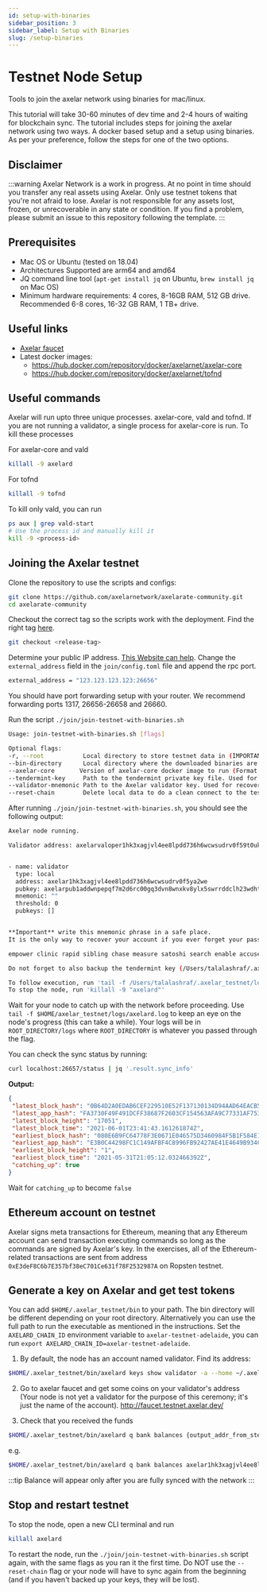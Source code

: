 ```yaml
---
id: setup-with-binaries
sidebar_position: 3
sidebar_label: Setup with Binaries
slug: /setup-binaries
---
```


# Testnet Node Setup
Tools to join the axelar network using binaries for mac/linux.

This tutorial will take 30-60 minutes of dev time and 2-4 hours of waiting for blockchain sync. The tutorial includes steps for joining the axelar network using two ways. A docker based setup and a setup using binaries. As per your preference, follow the steps for one of the two options.

## Disclaimer
:::warning
Axelar Network is a work in progress. At no point in time should you transfer any real assets using Axelar. Only use testnet tokens that you're not afraid to lose. Axelar is not responsible for any assets lost, frozen, or unrecoverable in any state or condition. If you find a problem, please submit an issue to this repository following the template.
:::

## Prerequisites

- Mac OS or Ubuntu (tested on 18.04)
- Architectures Supported are arm64 and amd64
- JQ command line tool (`apt-get install jq` on Ubuntu, `brew install jq` on Mac OS)
- Minimum hardware requirements: 4 cores, 8-16GB RAM, 512 GB drive. Recommended 6-8 cores, 16-32 GB RAM, 1 TB+ drive.

## Useful links
- [Axelar faucet](http://faucet.testnet.axelar.dev/)
- Latest docker images:
  + https://hub.docker.com/repository/docker/axelarnet/axelar-core
  + https://hub.docker.com/repository/docker/axelarnet/tofnd

## Useful commands


Axelar will run upto three unique processes. axelar-core, vald and tofnd. If you are not running a validator, a single process for axelar-core is run. To kill these processes

For axelar-core and vald
```bash
killall -9 axelard
```

For tofnd
```bash
killall -9 tofnd
```

To kill only vald, you can run
```bash
ps aux | grep vald-start
# Use the process id and manually kill it
kill -9 <process-id>
```

## Joining the Axelar testnet

Clone the repository to use the scripts and configs:

```bash
git clone https://github.com/axelarnetwork/axelarate-community.git
cd axelarate-community
```

Checkout the correct tag so the scripts work with the deployment. Find the right tag [here](https://github.com/axelarnetwork/axelarate-community/blob/main/documentation/docs/testnet-releases.md).
```bash
git checkout <release-tag>
```


Determine your public IP address. [This Website can help](https://whatismyipaddress.com/). Change the `external_address` field in the `join/config.toml` file and append the rpc port.
```bash
external_address = "123.123.123.123:26656"
```

You should have port forwarding setup with your router. We recommend forwarding ports 1317, 26656-26658 and 26660.

Run the script `./join/join-testnet-with-binaries.sh`
```bash
Usage: join-testnet-with-binaries.sh [flags]

Optional flags:
-r, --root           Local directory to store testnet data in (IMPORTANT: this directory is removed and recreated if --reset-chain is set)
--bin-directory      Local directory where the downloaded binaries are stored. Defaults to <root_directory>/bin
--axelar-core       Version of axelar-core docker image to run (Format: vX.Y.Z) (by default latest versions are used)
--tendermint-key     Path to the tendermint private key file. Used for recovering a node.
--validator-mnemonic Path to the Axelar validator key. Used for recovering a node.
--reset-chain        Delete local data to do a clean connect to the testnet (If you participated in an older version of the testnet)
```

After running `./join/join-testnet-with-binaries.sh`, you should see the following output:

```bash
Axelar node running.

Validator address: axelarvaloper1hk3xagjvl4ee8lpdd736h6wcwsudrv0f59t0uk


- name: validator
  type: local
  address: axelar1hk3xagjvl4ee8lpdd736h6wcwsudrv0f5ya2we
  pubkey: axelarpub1addwnpepqf7m2d6rc00gq3dvn8wnxkv8ylx5swrrddclh23wdhtjurjmux0ucs33a0c
  mnemonic: ""
  threshold: 0
  pubkeys: []


**Important** write this mnemonic phrase in a safe place.
It is the only way to recover your account if you ever forget your password.

empower clinic rapid sibling chase measure satoshi search enable accuse drip small warrior visa grab only salute sound fun announce snap chuckle public heavy

Do not forget to also backup the tendermint key (/Users/talalashraf/.axelar_testnet/.core/config/priv_validator_key.json)

To follow execution, run 'tail -f /Users/talalashraf/.axelar_testnet/logs/axelard.log'
To stop the node, run 'killall -9 "axelard"'
```

 Wait for your node to catch up with the network before proceeding.
 Use `tail -f $HOME/axelar_testnet/logs/axelard.log` to keep an eye on the node's progress (this can take a while). Your logs will be in `ROOT_DIRECTORY/logs` where `ROOT_DIRECTORY` is whatever you passed through the flag.

 You can check the sync status by running:
 ```bash
curl localhost:26657/status | jq '.result.sync_info'
```

**Output:**
 ```json
{
  "latest_block_hash": "0B64D2A0EDAB6CEF229510E52F137130134D94AAD64EACB553D51D01B0D1A446",
  "latest_app_hash": "FA3730F49F491DCFF38687F2603CF154563AFA9C77331AF75340C554CB555EFC",
  "latest_block_height": "17051",
  "latest_block_time": "2021-06-01T23:41:43.161261874Z",
  "earliest_block_hash": "080E6B9FC64778F3E0671E046575D3460984F5B1F584E1F2D467341061C7627A",
  "earliest_app_hash": "E3B0C44298FC1C149AFBF4C8996FB92427AE41E4649B934CA495991B7852B855",
  "earliest_block_height": "1",
  "earliest_block_time": "2021-05-31T21:05:12.032466392Z",
  "catching_up": true
}
```
Wait for `catching_up` to become `false`

## Ethereum account on testnet
Axelar signs meta transactions for Ethereum, meaning that any Ethereum account can send transaction executing commands so long as the commands are signed by Axelar's key. In the exercises, all of the Ethereum-related transactions are sent from address `0xE3deF8C6b7E357bf38eC701Ce631f78F2532987A` on Ropsten testnet.

## Generate a key on Axelar and get test tokens

You can add `$HOME/.axelar_testnet/bin` to your path. The bin directory will be different depending on your root directory. Alternatively you can use the full path to run the executable as mentioned in the instructions. Set the `AXELARD_CHAIN_ID` environment variable to `axelar-testnet-adelaide`, you can run `export AXELARD_CHAIN_ID=axelar-testnet-adelaide`.

1. By default, the node has an account named validator. Find its address:
```bash
$HOME/.axelar_testnet/bin/axelard keys show validator -a --home ~/.axelar_testnet/.core
```
2. Go to axelar faucet and get some coins on your validator's address (Your node is not yet a validator for the purpose of this ceremony; it's just the name of the account). http://faucet.testnet.axelar.dev/

3. Check that you received the funds
```bash
$HOME/.axelar_testnet/bin/axelard q bank balances {output_addr_from_step_2} --home ~/.axelar_testnet/.core
```
e.g.
```bash
$HOME/.axelar_testnet/bin/axelard q bank balances axelar1hk3xagjvl4ee8lpdd736h6wcwsudrv0f5ya2we --home ~/.axelar_testnet/.core
```
:::tip
Balance will appear only after you are fully synced with the network
:::

## Stop and restart testnet

To stop the node, open a new CLI terminal and run
```bash
killall axelard
```

To restart the node, run the `./join/join-testnet-with-binaries.sh` script again, with the same flags as you ran it the first time. Do NOT use the `--reset-chain` flag or your node will have to sync again from the beginning (and if you haven't backed up your keys, they will be lost).
